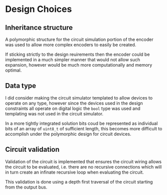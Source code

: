 # Design Choices

## Inheritance structure

A polymorphic structure for the circuit simulation portion of the encoder was
used to allow more complex encoders to easily be created.

If sticking strictly to the design reuirements then the encoder could be
implemented in a much simpler manner that would not allow such expansion,
however would be much more computationally and memory optimal.

## Data type

I did consider making the circuit simulator templated to allow devices to
operate on any type, however since the devices used in the design constraints
all operate on digital logic the ```bool``` type was used and templating was
not used in the circuit simulator.

In a more tightly integrated solution bits coud be represented as individual
bits of an array of ```uint8_t``` of sufficient length, this becomes more
difficult to accomplish under the polymorphic design for circuit devices.

## Circuit validation

Validation of the circuit is implemented that ensures the circuit wiring allows
the circuit to be evaluated, i.e. there are no recursive connections which will
in turn create an infinate recursive loop when evaluating the circuit.

This validation is done using a depth first traversal of the circuit starting
from the output bus.
